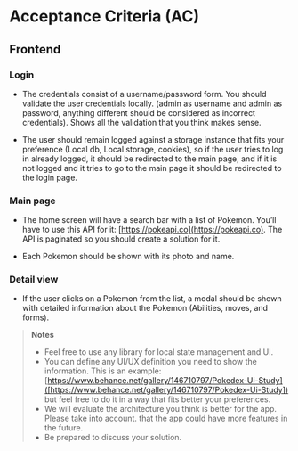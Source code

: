 # Acceptance Criteria (AC)

## Frontend

### Login

- The credentials consist of a username/password form. You should validate the user credentials locally. (admin as username and admin as password, anything different should be considered as incorrect credentials). Shows all the validation that you think makes sense.

- The user should remain logged against a storage instance that fits your preference (Local db, Local storage, cookies), so if the user tries to log in already logged, it should be
redirected to the main page, and if it is not logged and it tries to go to the main page it should be redirected to the login page.

### Main page

- The home screen will have a search bar with a list of Pokemon. You’ll have to use this API for it: [https://pokeapi.co](https://pokeapi.co). The API is paginated so you should create a solution for it.

- Each Pokemon should be shown with its photo and name.

### Detail view

- If the user clicks on a Pokemon from the list, a modal should be shown with detailed information about the Pokemon (Abilities, moves, and forms).

> **Notes**
>
> - Feel free to use any library for local state management and UI.
> - You can define any UI/UX definition you need to show the information. This is an example:
[https://www.behance.net/gallery/146710797/Pokedex-Ui-Study]([https://www.behance.net/gallery/146710797/Pokedex-Ui-Study]) but feel free to do it in a way that fits better your preferences.
> - We will evaluate the architecture you think is better for the app. Please take into account.
that the app could have more features in the future.
> - Be prepared to discuss your solution.
